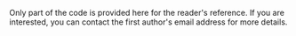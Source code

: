 Only part of the code is provided here for the reader's reference. If you are interested, you can contact the first author's email address for more details.
